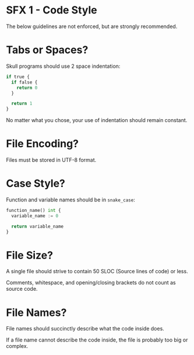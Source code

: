 # SFX 1 - Code Style

The below guidelines are not enforced, but are strongly recommended.

# Tabs or Spaces?

Skull programs should use 2 space indentation:

```python
if true {
  if false {
    return 0
  }

  return 1
}
```

No matter what you chose, your use of indentation should remain constant.

# File Encoding?

Files must be stored in UTF-8 format.

# Case Style?

Function and variable names should be in `snake_case`:

```python
function_name() int {
  variable_name := 0

  return variable_name
}
```

# File Size?

A single file should strive to contain 50 SLOC (Source lines of code) or less.

Comments, whitespace, and opening/closing brackets do not count as source code.

# File Names?

File names should succinctly describe what the code inside does.

If a file name cannot describe the code inside, the file is probably too big or complex.
